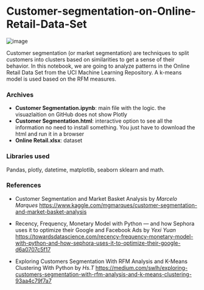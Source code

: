 # Customer-segmentation-on-Online-Retail-Data-Set

![image](https://user-images.githubusercontent.com/18086414/144692771-7f4d7a0d-6a36-43c2-aa50-61479a784c15.png)

Customer segmentation (or market segmentation) are techniques to split customers into clusters based on similarities to get a sense of their behavior. In this notebook, we are going to analyze patterns in the Online Retail Data Set from the UCI Machine Learning Repository. A k-means model is used based on the RFM measures.

### Archives
* **Customer Segmentation.ipynb**: main file with the logic. the visuazlaition on GitHub does not show Plotly
* **Customer Segmentation.html**: interactive option to see all the information no need to install something. You just have to download the html and run it in a browser
* **Online Retail.xlsx**: dataset

### Libraries used 
Pandas, plotly, datetime, matplotlib, seaborn sklearn and math.

### References

* Customer Segmentation and Market Basket Analysis by <i>Marcelo Marques</i>
https://www.kaggle.com/mgmarques/customer-segmentation-and-market-basket-analysis


* Recency, Frequency, Monetary Model with Python — and how Sephora uses it to optimize their Google and Facebook Ads by <i>Yexi Yuan</i>
https://towardsdatascience.com/recency-frequency-monetary-model-with-python-and-how-sephora-uses-it-to-optimize-their-google-d6a0707c5f17


* Exploring Customers Segmentation With RFM Analysis and K-Means Clustering With Python by <i>Hs.T</i>
https://medium.com/swlh/exploring-customers-segmentation-with-rfm-analysis-and-k-means-clustering-93aa4c79f7a7
